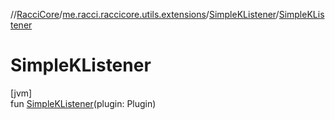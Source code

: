 //[RacciCore](../../../index.md)/[me.racci.raccicore.utils.extensions](../index.md)/[SimpleKListener](index.md)/[SimpleKListener](-simple-k-listener.md)

# SimpleKListener

[jvm]\
fun [SimpleKListener](-simple-k-listener.md)(plugin: Plugin)
